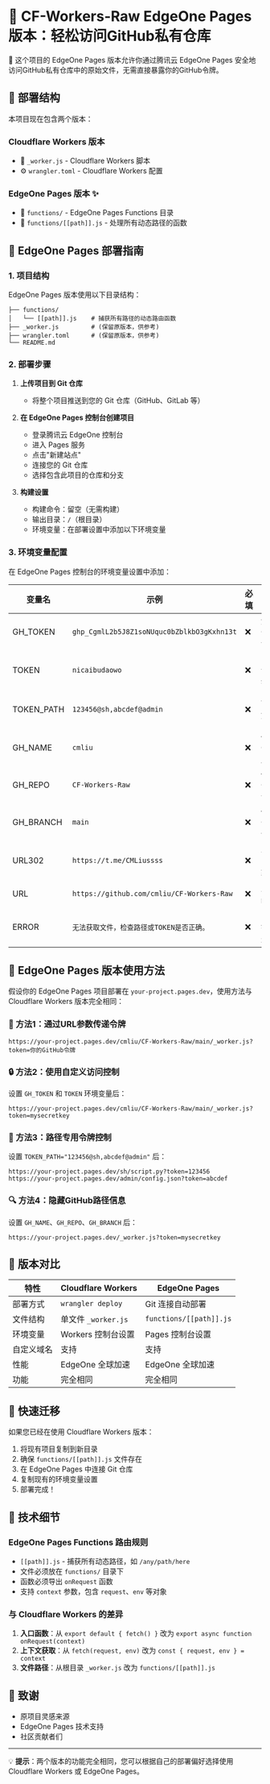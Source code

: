 # 🚀 CF-Workers-Raw EdgeOne Pages 版本：轻松访问GitHub私有仓库

🔐 这个项目的 EdgeOne Pages 版本允许你通过腾讯云 EdgeOne Pages 安全地访问GitHub私有仓库中的原始文件，无需直接暴露你的GitHub令牌。

## 📁 部署结构

本项目现在包含两个版本：

### Cloudflare Workers 版本
- 📄 `_worker.js` - Cloudflare Workers 脚本
- ⚙️ `wrangler.toml` - Cloudflare Workers 配置

### EdgeOne Pages 版本 ✨
- 📁 `functions/` - EdgeOne Pages Functions 目录
- 📄 `functions/[[path]].js` - 处理所有动态路径的函数

## 🚀 EdgeOne Pages 部署指南

### 1. 项目结构
EdgeOne Pages 版本使用以下目录结构：
```
├── functions/
│   └── [[path]].js    # 捕获所有路径的动态路由函数
├── _worker.js         # (保留原版本，供参考)
├── wrangler.toml      # (保留原版本，供参考)
└── README.md
```

### 2. 部署步骤

1. **上传项目到 Git 仓库**
   - 将整个项目推送到您的 Git 仓库（GitHub、GitLab 等）

2. **在 EdgeOne Pages 控制台创建项目**
   - 登录腾讯云 EdgeOne 控制台
   - 进入 Pages 服务
   - 点击"新建站点"
   - 连接您的 Git 仓库
   - 选择包含此项目的仓库和分支

3. **构建设置**
   - 构建命令：留空（无需构建）
   - 输出目录：`/`（根目录）
   - 环境变量：在部署设置中添加以下环境变量

### 3. 环境变量配置

在 EdgeOne Pages 控制台的环境变量设置中添加：

| 变量名 | 示例 | 必填 | 备注 | 
|--|--|--|--|
| GH_TOKEN| `ghp_CgmlL2b5J8Z1soNUquc0bZblkbO3gKxhn13t`| ❌| 您的GitHub令牌 |
| TOKEN| `nicaibudaowo` | ❌| 自定义访问密钥 |
| TOKEN_PATH| `123456@sh,abcdef@admin` | ❌| 路径专用令牌配置 |
| GH_NAME| `cmliu` | ❌| 你的GitHub用户名 |
| GH_REPO| `CF-Workers-Raw` | ❌| 你的GitHub仓库名 |
| GH_BRANCH| `main` | ❌| 你的GitHub分支名 |
| URL302 | `https://t.me/CMLiussss` |❌| 主页302跳转 |
| URL | `https://github.com/cmliu/CF-Workers-Raw` |❌| 主页伪装 |
| ERROR | `无法获取文件，检查路径或TOKEN是否正确。` |❌| 自定义错误提示 |

## 📖 EdgeOne Pages 版本使用方法

假设你的 EdgeOne Pages 项目部署在 `your-project.pages.dev`，使用方法与 Cloudflare Workers 版本完全相同：

### 🔑 方法1：通过URL参数传递令牌
```url
https://your-project.pages.dev/cmliu/CF-Workers-Raw/main/_worker.js?token=你的GitHub令牌
```

### 🔒 方法2：使用自定义访问控制
设置 `GH_TOKEN` 和 `TOKEN` 环境变量后：
```url
https://your-project.pages.dev/cmliu/CF-Workers-Raw/main/_worker.js?token=mysecretkey
```

### 🎯 方法3：路径专用令牌控制
设置 `TOKEN_PATH="123456@sh,abcdef@admin"` 后：
```url
https://your-project.pages.dev/sh/script.py?token=123456
https://your-project.pages.dev/admin/config.json?token=abcdef
```

### 🔍 方法4：隐藏GitHub路径信息
设置 `GH_NAME`、`GH_REPO`、`GH_BRANCH` 后：
```url
https://your-project.pages.dev/_worker.js?token=mysecretkey
```

## 🔄 版本对比

| 特性 | Cloudflare Workers | EdgeOne Pages |
|------|-------------------|---------------|
| 部署方式 | `wrangler deploy` | Git 连接自动部署 |
| 文件结构 | 单文件 `_worker.js` | `functions/[[path]].js` |
| 环境变量 | Workers 控制台设置 | Pages 控制台设置 |
| 自定义域名 | 支持 | 支持 |
| 性能 | EdgeOne 全球加速 | EdgeOne 全球加速 |
| 功能 | 完全相同 | 完全相同 |

## 🚀 快速迁移

如果您已经在使用 Cloudflare Workers 版本：

1. 将现有项目复制到新目录
2. 确保 `functions/[[path]].js` 文件存在
3. 在 EdgeOne Pages 中连接 Git 仓库
4. 复制现有的环境变量设置
5. 部署完成！

## 🎯 技术细节

### EdgeOne Pages Functions 路由规则
- `[[path]].js` - 捕获所有动态路径，如 `/any/path/here`
- 文件必须放在 `functions/` 目录下
- 函数必须导出 `onRequest` 函数
- 支持 `context` 参数，包含 `request`、`env` 等对象

### 与 Cloudflare Workers 的差异
1. **入口函数**：从 `export default { fetch() }` 改为 `export async function onRequest(context)`
2. **上下文获取**：从 `fetch(request, env)` 改为 `const { request, env } = context`
3. **文件路径**：从根目录 `_worker.js` 改为 `functions/[[path]].js`

## 🙏 致谢
- 原项目灵感来源
- EdgeOne Pages 技术支持
- 社区贡献者们

---

💡 **提示**：两个版本的功能完全相同，您可以根据自己的部署偏好选择使用 Cloudflare Workers 或 EdgeOne Pages。
